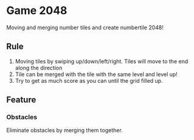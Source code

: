 # Game 2048
Moving and merging number tiles and create numbertile 2048!

## Rule
1. Moving tiles by swiping up/down/left/right. Tiles will move to the end along the direction
2. Tile can be merged with the tile with the same level and level up!
3. Try to get as much score as you can until the grid filled up.

## Feature
### Obstacles
Eliminate obstacles by merging them together.